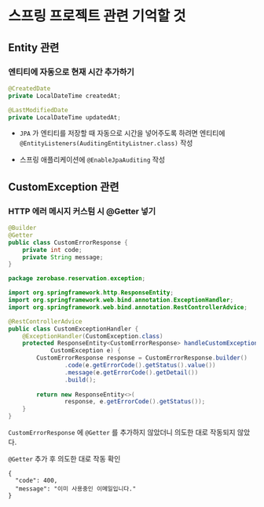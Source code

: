 # 스프링 프로젝트 관련 기억할 것
## Entity 관련
### 엔티티에 자동으로 현재 시간 추가하기
```java
@CreatedDate
private LocalDateTime createdAt;

@LastModifiedDate
private LocalDateTime updatedAt;
```

- `JPA` 가 엔티티를 저장할 때 자동으로 시간을 넣어주도록 하려면 엔티티에 `@EntityListeners(AuditingEntityListner.class)` 작성

- 스프링 애플리케이션에 `@EnableJpaAuditing` 작성

## CustomException 관련
### HTTP 에러 메시지 커스텀 시 @Getter 넣기
```java
@Builder
@Getter
public class CustomErrorResponse {
    private int code;
    private String message;
}
```

```java
package zerobase.reservation.exception;

import org.springframework.http.ResponseEntity;
import org.springframework.web.bind.annotation.ExceptionHandler;
import org.springframework.web.bind.annotation.RestControllerAdvice;

@RestControllerAdvice
public class CustomExceptionHandler {
    @ExceptionHandler(CustomException.class)
    protected ResponseEntity<CustomErrorResponse> handleCustomException(
            CustomException e) {
        CustomErrorResponse response = CustomErrorResponse.builder()
                .code(e.getErrorCode().getStatus().value())
                .message(e.getErrorCode().getDetail())
                .build();
        
        return new ResponseEntity<>(
                response, e.getErrorCode().getStatus());
    }
}
```

`CustomErrorResponse` 에 `@Getter` 를 추가하지 않았더니 의도한 대로 작동되지 않았다.

`@Getter` 추가 후 의도한 대로 작동 확인

```
{
  "code": 400,
  "message": "이미 사용중인 이메일입니다."
}
```

